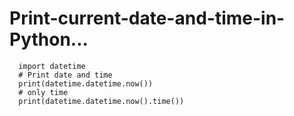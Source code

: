 # Print-current-date-and-time-in-Python...
  
      import datetime
      # Print date and time
      print(datetime.datetime.now())
      # only time
      print(datetime.datetime.now().time())


